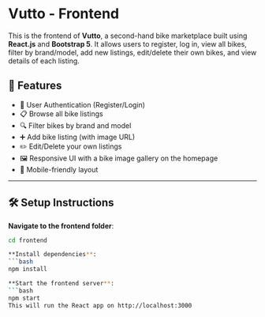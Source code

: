 # Vutto - Frontend

This is the frontend of **Vutto**, a second-hand bike marketplace built using **React.js** and **Bootstrap 5**. It allows users to register, log in, view all bikes, filter by brand/model, add new listings, edit/delete their own bikes, and view details of each listing.

## 🚀 Features

- 🔐 User Authentication (Register/Login)
- 📋 Browse all bike listings
- 🔍 Filter bikes by brand and model
- ➕ Add bike listing (with image URL)
- ✏️ Edit/Delete your own listings
- 🖼️ Responsive UI with a bike image gallery on the homepage
- 📱 Mobile-friendly layout

---

## 🛠️ Setup Instructions

**Navigate to the frontend folder**:
   ```bash
   cd frontend

**Install dependencies**:
```bash
npm install

**Start the frontend server**:
```bash
npm start
This will run the React app on http://localhost:3000


